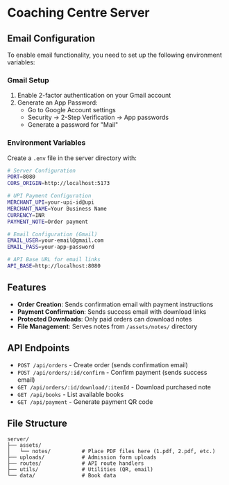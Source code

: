 # Coaching Centre Server

## Email Configuration

To enable email functionality, you need to set up the following environment variables:

### Gmail Setup
1. Enable 2-factor authentication on your Gmail account
2. Generate an App Password:
   - Go to Google Account settings
   - Security → 2-Step Verification → App passwords
   - Generate a password for "Mail"

### Environment Variables
Create a `.env` file in the server directory with:

```bash
# Server Configuration
PORT=8080
CORS_ORIGIN=http://localhost:5173

# UPI Payment Configuration
MERCHANT_UPI=your-upi-id@upi
MERCHANT_NAME=Your Business Name
CURRENCY=INR
PAYMENT_NOTE=Order payment

# Email Configuration (Gmail)
EMAIL_USER=your-email@gmail.com
EMAIL_PASS=your-app-password

# API Base URL for email links
API_BASE=http://localhost:8080
```

## Features

- **Order Creation**: Sends confirmation email with payment instructions
- **Payment Confirmation**: Sends success email with download links
- **Protected Downloads**: Only paid orders can download notes
- **File Management**: Serves notes from `/assets/notes/` directory

## API Endpoints

- `POST /api/orders` - Create order (sends confirmation email)
- `POST /api/orders/:id/confirm` - Confirm payment (sends success email)
- `GET /api/orders/:id/download/:itemId` - Download purchased note
- `GET /api/books` - List available books
- `GET /api/payment` - Generate payment QR code

## File Structure

```
server/
├── assets/
│   └── notes/          # Place PDF files here (1.pdf, 2.pdf, etc.)
├── uploads/            # Admission form uploads
├── routes/             # API route handlers
├── utils/              # Utilities (QR, email)
└── data/               # Book data
``` 